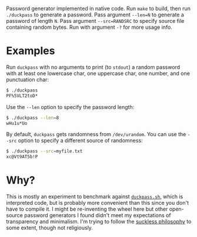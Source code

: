 Password generator implemented in native code.  Run `make` to build,
then run `./duckpass` to generate a password.  Pass argument `--len=N`
to generate a password of length `N`.  Pass argument `--src=RANDSRC`
to specify source file containing random bytes.  Run with argument
`-?` for more usage info.

# Examples

Run `duckpass` with no arguments to print (to `stdout`) a random
password with at least one lowercase char, one uppercase char, one
number, and one punctuation char:

```sh
$ ./duckpass
PF%5VLT2toD*
```

Use the `--len` option to specify the password length:

```sh
$ ./duckpass --len=8
wHu1u*Uo
```

By default, `duckpass` gets randomness from `/dev/urandom`.  You can
use the `--src` option to specify a different source of randomness:

```sh
$ ./duckpass --src=myfile.txt
xc@Vt9AT5b!P
```

# Why?

This is mostly an experiment to benchmark against
[`duckpass.sh`](https://github.com/fardaniqbal/duckpass), which is
interpreted code, but is probably more convenient than this since you
don't have to compile it.  I might be re-inventing the wheel here but
other open-source password generators I found didn't meet my
expectations of transparency and minimalism.  I'm trying to follow the
[suckless philosophy](https://suckless.org/philosophy/) to some
extent, though not religiously.
